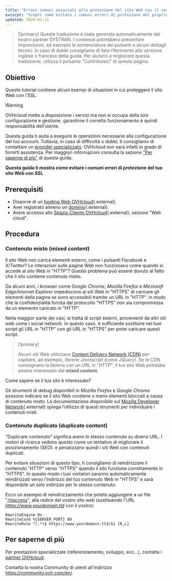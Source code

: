 ```yaml
---
title: "Errori comuni associati alla protezione del sito Web con il certificato SSL"
excerpt: "Scopri come evitare i comuni errori di protezione del proprio sito Web con il certificato SSL"
updated: 2024-01-11
---
```


> [!primary]
> Questa traduzione è stata generata automaticamente dal nostro partner SYSTRAN. I contenuti potrebbero presentare imprecisioni, ad esempio la nomenclatura dei pulsanti o alcuni dettagli tecnici. In caso di dubbi consigliamo di fare riferimento alla versione inglese o francese della guida. Per aiutarci a migliorare questa traduzione, utilizza il pulsante "Contribuisci" di questa pagina.
>

## Obiettivo

Questo tutorial contiene alcuni esempi di situazioni in cui proteggere il sito Web con l’SSL.

> [!warning]
>
> OVHcloud mette a disposizione i servizi ma non si occupa della loro configurazione e gestione. garantirne il corretto funzionamento è quindi responsabilità dell’utente.
> 
> Questa guida ti aiuta a eseguire le operazioni necessarie alla configurazione del tuo account. Tuttavia, in caso di difficoltà o dubbi, ti consigliamo di contattare un [provider specializzato](/links/partner). OVHcloud non sarà infatti in grado di fornirti assistenza. Per maggiori informazioni consulta la sezione ["Per saperne di più"](#go-further) di questa guida.
>

**Questa guida ti mostra come evitare i comuni errori di protezione del tuo sito Web con SSL**

## Prerequisiti

- Disporre di un [hosting Web OVHcloud](/links/web/hosting){.external}.
- Aver registrato almeno un [dominio](https://www.ovhcloud.com/it/domains/){.external}.
- Avere accesso allo [Spazio Cliente OVHcloud](/links/manager){.external}, sezione "Web cloud".

## Procedura

### Contenuto misto (mixed content)

Il sito Web non carica elementi esterni, come i pulsanti *Facebook* e *X/Twitter*? Le interazioni sulle pagine Web non funzionano come quando si accede al sito Web in "HTTP"? Questo problema può essere dovuto al fatto che il sito contiene contenuto misto. 

Da alcuni anni, i browser come *Google Chrome*, *Mozilla Firefox* e *Microsoft Edge/Internet Explorer* impediscono ai siti Web in "HTTPS" di caricare gli elementi della pagina se sono accessibili tramite un URL in "HTTP". in modo che la confidenzialità fornita dal protocollo "HTTPS" non sia compromessa da un elemento caricato in "HTTP". 

Nella maggior parte dei casi, si tratta di script esterni, provenienti da altri siti web come i social network. In questo caso, è sufficiente sostituire nei tuoi script gli URL in "HTTP" con gli URL in "HTTPS" per poter caricare questi script.

> [!primary]
>
> Alcuni siti Web utilizzano [Content Delivery Network (CDN)](/pages/web_cloud/web_hosting/cdn_how_to_use_cdn) per ospitare, ad esempio, librerie *Javascript* (come *JQuery*). 
> Se le CDN consegnano la libreria con un URL in "HTTP", il tuo sito Web potrebbe essere interessato dal **mixed content**. 
>

Come sapere se il tuo sito è interessato?

Gli strumenti di debug disponibili in *Mozilla Firefox* e *Google Chrome* possono indicare se il sito Web contiene o meno elementi bloccati a causa di contenuto misto. La documentazione disponibile sul [Mozilla Developer Network](https://developer.mozilla.org/en-us/docs/Web/Security/Mixed_content){.external} spiega l’utilizzo di questi strumenti per individuare i contenuti misti.

### Contenuto duplicato (duplicate content)

"Duplicare contenuto" significa avere lo stesso contenuto su diversi URL. I motori di ricerca vedono questo come un tentativo di migliorare il posizionamento (SEO). e penalizzano quindi i siti Web con contenuti duplicati.

Per evitare situazioni di questo tipo, ti consigliamo di reindirizzare il contenuto "HTTP" verso "HTTPS" quando il sito funziona correttamente in "HTTPS". In questo modo i tuoi visitatori saranno automaticamente reindirizzati verso l’indirizzo del tuo contenuto Web in "HTTPS" e sarà disponibile un solo indirizzo per lo stesso contenuto. 

Ecco un esempio di reindirizzamento che potete aggiungere a un file "[.htaccess](/pages/web_cloud/web_hosting/htaccess_url_rewriting_using_mod_rewrite)", alla radice del vostro sito web (sostituendo l'URL *https://www.yourdomain.tld* con il vostro):

```
RewriteEngine On
RewriteCond %{SERVER_PORT} 80
RewriteRule ^(.*)$ https://www.yourdomain.tld/$1 [R,L]
```

## Per saperne di più <a name="go-further"></a>
 
Per prestazioni specializzate (referenziamento, sviluppo, ecc...), contatta i [partner OVHcloud](/links/partner).
 
Contatta la nostra Community di utenti all'indirizzo <https://community.ovh.com/en/>.